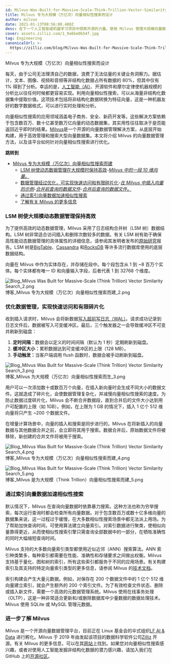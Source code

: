 ```yaml
---
id: Milvus-Was-Built-for-Massive-Scale-Think-Trillion-Vector-Similarity-Search.md
title: Milvus 专为大规模（万亿次）向量相似性搜索而设计
author: milvus
date: 2021-01-13T08:56:00.480Z
desc: 在下一个人工智能或机器学习项目中探索开源的力量。使用 Milvus 管理大规模向量数据并支持相似性搜索。
cover: assets.zilliz.com/1_9a6be0b54f.jpg
tag: Engineering
canonicalUrl: >-
  https://zilliz.com/blog/Milvus-Was-Built-for-Massive-Scale-Think-Trillion-Vector-Similarity-Search
---
```

<custom-h1>Milvus 专为大规模（万亿次）向量相似性搜索而设计</custom-h1><p>每天，由于公司无法理清自己的数据，浪费了无法估量的关键业务洞察力。据估计，文本、图像、视频和音频等非结构化数据占所有数据的 80%，但其中仅有 1% 得到了分析。幸运的是，<a href="https://medium.com/unstructured-data-service/the-easiest-way-to-search-among-1-billion-image-vectors-d6faf72e361f">人工智能（AI）</a>、开源软件和摩尔定律使机器规模的分析比以往任何时候都更容易实现。利用向量相似性搜索，可以从海量非结构化数据集中提取价值。这项技术包括将非结构化数据转换为特征向量，这是一种机器友好的数字数据格式，可以进行实时处理和分析。</p>
<p>向量相似性搜索的应用领域涵盖电子商务、安全、新药开发等。这些解决方案依赖于包含数百万、数十亿甚至数万亿向量的动态数据集，其实用性往往取决于是否能返回近乎即时的结果。<a href="https://milvus.io/">Milvus</a>是一个开源的向量数据管理解决方案，从底层开始构建，用于高效管理和搜索大型向量数据集。本文将介绍 Milvus 的向量数据管理方法，以及该平台如何针对向量相似性搜索进行优化。</p>
<p><strong>跳转到</strong></p>
<ul>
<li><a href="#milvus-was-built-for-massive-scale-think-trillion-vector-similarity-search">Milvus 专为大规模（万亿次）向量相似性搜索而建</a><ul>
<li><a href="#lsm-trees-keep-dynamic-data-management-efficient-at-massive-scales">LSM 树使动态数据管理在大规模时保持高效</a>-<a href="#a-segment-of-10-dimensional-vectors-in-milvus"><em>Milvus 中的一段 10 维向量。</em></a></li>
<li><a href="#data-management-is-optimized-for-rapid-access-and-limited-fragmentation">数据管理经过优化，可实现快速访问和有限碎片化</a>-<a href="#an-illustration-of-inserting-vectors-in-milvus"><em>在 Milvus 中插入向量的示例</em></a>-<a href="#queried-data-files-before-the-merge"><em>合并前查询的数据文件</em></a>-<a href="#queried-data-files-after-the-merge"><em>合并后查询的数据文件。</em></a></li>
<li><a href="#similarity-searched-is-accelerated-by-indexing-vector-data">通过索引向量数据加速相似性搜索</a></li>
<li><a href="#learn-more-about-milvus">了解有关 Milvus 的更多信息</a></li>
</ul></li>
</ul>
<h3 id="LSM-trees-keep-dynamic-data-management-efficient-at-massive-scales" class="common-anchor-header">LSM 树使大规模动态数据管理保持高效</h3><p>为了提供高效的动态数据管理，Milvus 采用了日志结构合并树（LSM 树）数据结构。LSM 树非常适合访问插入和删除次数较多的数据。有关 LSM 树有助于确保高性能动态数据管理的具体属性的详细信息，请参阅其发明者发布的<a href="http://paperhub.s3.amazonaws.com/18e91eb4db2114a06ea614f0384f2784.pdf">原始研究</a>报告。LSM 树是<a href="https://cloud.google.com/bigtable">BigTable</a>、<a href="https://cassandra.apache.org/">Cassandra</a> 和<a href="https://rocksdb.org/">RocksDB</a> 等许多流行数据库使用的底层数据结构。</p>
<p>向量在 Milvus 中作为实体存在，并存储在段中。每个段包含从 1 到 ~8 百万个实体。每个实体都有唯一 ID 和向量输入字段，后者代表 1 到 32768 个维度。</p>
<p>
  
   <span class="img-wrapper"> <img translate="no" src="https://assets.zilliz.com/Blog_Milvus_Was_Built_for_Massive_Scale_Think_Trillion_Vector_Similarity_Search_2_492d31c7a0.png" alt="Blog_Milvus Was Built for Massive-Scale (Think Trillion) Vector Similarity Search_2.png" class="doc-image" id="blog_milvus-was-built-for-massive-scale-(think-trillion)-vector-similarity-search_2.png" />
   </span> <span class="img-wrapper"> <span>博客_Milvus 专为大规模（万亿次）向量相似性搜索而建_2.png</span> </span></p>
<h3 id="Data-management-is-optimized-for-rapid-access-and-limited-fragmentation" class="common-anchor-header">优化数据管理，实现快速访问和有限碎片化</h3><p>收到插入请求时，Milvus 会将新数据<a href="https://milvus.io/docs/v0.11.0/write_ahead_log.md">写入超前写日志（WAL）</a>。请求成功记录到日志文件后，数据被写入可变缓冲区。最后，三个触发器之一会导致缓冲区不可变并刷新到磁盘：</p>
<ol>
<li><strong>定时间隔：</strong>数据会以定义的时间间隔（默认为 1 秒）定期刷新到磁盘。</li>
<li><strong>缓冲区大小：</strong>累积数据达到可变缓冲区的上限（128 MB）。</li>
<li><strong>手动触发：</strong>当客户端调用 flush 函数时，数据会被手动刷新到磁盘。</li>
</ol>
<p>
  
   <span class="img-wrapper"> <img translate="no" src="https://assets.zilliz.com/Blog_Milvus_Was_Built_for_Massive_Scale_Think_Trillion_Vector_Similarity_Search_3_852dc2c9bb.png" alt="Blog_Milvus Was Built for Massive-Scale (Think Trillion) Vector Similarity Search_3.png" class="doc-image" id="blog_milvus-was-built-for-massive-scale-(think-trillion)-vector-similarity-search_3.png" />
   </span> <span class="img-wrapper"> <span>博客_Milvus 为大规模（万亿次）向量相似性搜索而生_3.png</span> </span></p>
<p>用户可以一次添加数十或数百万个向量，在插入新向量时会生成不同大小的数据文件。这就造成了碎片化，会使数据管理复杂化，并减慢向量相似性搜索的速度。为防止数据过度碎片化，Milvus 会不断合并数据段，直到合并后的文件大小达到用户可配置的上限（如 1GB）。例如，在上限为 1 GB 的情况下，插入 1 亿个 512 维向量将只产生 ~200 个数据文件。</p>
<p>在增量计算场景中，向量的插入和搜索是同步进行的，Milvus 在将新插入的向量数据与其他数据合并之前，会立即将其用于搜索。数据合并后，原始数据文件将被移除，新创建的合并文件将被用于搜索。</p>
<p>
  
   <span class="img-wrapper"> <img translate="no" src="https://assets.zilliz.com/Blog_Milvus_Was_Built_for_Massive_Scale_Think_Trillion_Vector_Similarity_Search_4_6bef3d914c.png" alt="Blog_Milvus Was Built for Massive-Scale (Think Trillion) Vector Similarity Search_4.png" class="doc-image" id="blog_milvus-was-built-for-massive-scale-(think-trillion)-vector-similarity-search_4.png" />
   </span> <span class="img-wrapper"> <span>博客_Milvus 专为大规模（万亿次）向量相似性搜索而建_4.png</span> </span></p>
<p>
  
   <span class="img-wrapper"> <img translate="no" src="https://assets.zilliz.com/Blog_Milvus_Was_Built_for_Massive_Scale_Think_Trillion_Vector_Similarity_Search_5_3851c2d789.png" alt="Blog_Milvus Was Built for Massive-Scale (Think Trillion) Vector Similarity Search_5.png" class="doc-image" id="blog_milvus-was-built-for-massive-scale-(think-trillion)-vector-similarity-search_5.png" />
   </span> <span class="img-wrapper"> <span>博客_Milvus 是为大规模（Think Trillion）向量相似性搜索而建_5.png</span> </span></p>
<h3 id="Similarity-searched-is-accelerated-by-indexing-vector-data" class="common-anchor-header">通过索引向量数据加速相似性搜索</h3><p>默认情况下，Milvus 在查询向量数据时依靠暴力搜索。这种方法也称为穷举搜索，每次运行查询时都会检查所有向量数据。对于包含数百万或数十亿多维向量的数据集来说，这一过程过于缓慢，在大多数相似性搜索场景中都无法派上用场。为了帮助加快查询时间，可使用算法建立向量索引。对索引数据进行聚类，使相似向量靠得更近，从而使相似性搜索引擎只需查询全部数据中的一部分，在牺牲准确性的同时大幅缩短查询时间。</p>
<p>Milvus 支持的大多数向量索引类型都使用近似近邻（ANN）搜索算法。ANN 索引种类繁多，每种索引都需要在性能、准确性和存储要求之间做出权衡。Milvus 支持基于量化、图和树的索引，所有这些索引都服务于不同的应用场景。有关构建索引及其支持的特定向量索引类型的更多信息，请参阅 Milvus 的<a href="https://milvus.io/docs/v0.11.0/index.md#CPU">技术文档</a>。</p>
<p>索引构建会产生大量元数据。例如，对保存在 200 个数据文件中的 1 亿个 512 维向量建立索引，就会产生额外的 200 个索引文件。为了有效检查文件状态、删除或插入新文件，需要一个高效的元数据管理系统。Milvus 使用在线事务处理（OLTP），这是一种非常适合更新和/或删除数据库中少量数据的数据处理技术。Milvus 使用 SQLite 或 MySQL 管理元数据。</p>
<h3 id="Learn-more-about-Milvus" class="common-anchor-header">进一步了解 Milvus</h3><p>Milvus 是一个开源向量数据管理平台，目前正在 Linux 基金会的伞式组织<a href="https://lfaidata.foundation/">LF AI &amp; Data</a> 进行孵化。Milvus 于 2019 年由发起该项目的数据科学软件公司<a href="https://zilliz.com">Zilliz</a> 开源。有关 Milvus 的更多信息，可以在其<a href="https://milvus.io/">网站</a>上找到。如果您对向量相似性搜索感兴趣，或者对使用人工智能发掘非结构化数据的潜力感兴趣，请加入我们在 GitHub 上的<a href="https://github.com/milvus-io">开源社区</a>。</p>
